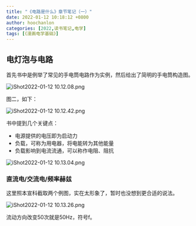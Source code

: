 ```yaml
---
title: "《电路是什么》章节笔记（一）"
date: 2022-01-12 10:18:12 +0800
author: hoochanlon
categories: [2022,读书笔记,电学]
tags: [《漫画电学基础》]
---
```


## 电灯泡与电路

首先书中是例举了常见的手电筒电路作为实例，然后给出了简明的手电筒构造图。

![iShot2022-01-12 10.12.08.png](https://s2.loli.net/2022/01/12/YUE4Vhoz1PidBLS.png)

<!-- more -->

图二，如下：

![iShot2022-01-12 10.12.42.png](https://s2.loli.net/2022/01/12/e2XtyrqL1NbcVBh.png)

书中提到几个关键点：

* 电源提供的电压即为启动力
* 负载，可称为用电器，将电能转为其他能量
* 负载影响到电流流通，可以称作电阻、阻抗

![iShot2022-01-12 10.13.04.png](https://s2.loli.net/2022/01/12/ZBnymEtq71aRVOr.png)

### 直流电/交流电/频率赫兹

这里照本宣科截取两个例图，实在太形象了，暂时也没想到更合适的说法。

![iShot2022-01-12 10.13.26.png](https://s2.loli.net/2022/01/12/c47eHxqtsiGC2IB.png)

流动方向改变50次就是50Hz，符号f。